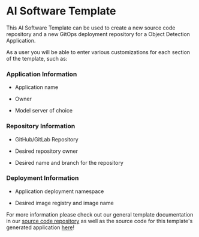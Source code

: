 # AI Software Template

This AI Software Template can be used to create a new source code repository and a new GitOps deployment repository for a Object Detection Application.

As a user you will be able to enter various customizations for each section of the template, such as:

### **Application Information**

- Application name

- Owner

- Model server of choice

### **Repository Information**

- GitHub/GitLab Repository

- Desired repository owner

- Desired name and branch for the repository

### **Deployment Information**

- Application deployment namespace

- Desired image registry and image name

For more information please check out our general template documentation in our [source code repository](https://github.com/redhat-ai-dev/ai-lab-template) as well as the source code for this template's generated application [here](https://github.com/redhat-ai-dev/ai-lab-samples/tree/main/object-detection)!